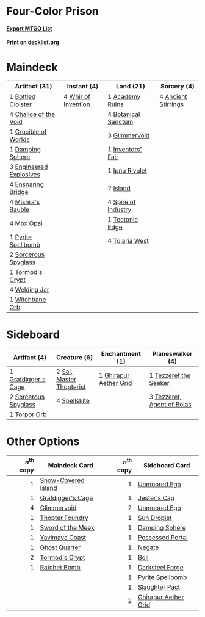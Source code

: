 # Four-Color Prison

#### [Export MTGO List](../collection/Four-Color%20Prison/Four-Color%20Prison.txt)
#### [Print on decklist.org](http://decklist.org/?deckmain=1%09Academy%20Ruins%0A4%09Ancient%20Stirrings%0A4%09Botanical%20Sanctum%0A1%09Bottled%20Cloister%0A4%09Chalice%20of%20the%20Void%0A1%09Crucible%20of%20Worlds%0A1%09Damping%20Sphere%0A3%09Engineered%20Explosives%0A4%09Ensnaring%20Bridge%0A3%09Glimmervoid%0A1%09Inventors'%20Fair%0A1%09Ipnu%20Rivulet%0A2%09Island%0A4%09Mishra's%20Bauble%0A4%09Mox%20Opal%0A1%09Pyrite%20Spellbomb%0A2%09Sorcerous%20Spyglass%0A4%09Spire%20of%20Industry%0A1%09Tectonic%20Edge%0A4%09Tolaria%20West%0A1%09Tormod's%20Crypt%0A4%09Welding%20Jar%0A4%09Whir%20of%20Invention%0A1%09Witchbane%20Orb&deckside=1%09Ghirapur%20Aether%20Grid%0A1%09Grafdigger's%20Cage%0A2%09Sai,%20Master%20Thopterist%0A2%09Sorcerous%20Spyglass%0A4%09Spellskite%0A1%09Tezzeret%20the%20Seeker%0A3%09Tezzeret,%20Agent%20of%20Bolas%0A1%09Torpor%20Orb)
# Maindeck

|                                          Artifact (31)                                          |                                         Instant (4)                                          |                                          Land (21)                                           |                                         Sorcery (4)                                          |
|-------------------------------------------------------------------------------------------------|----------------------------------------------------------------------------------------------|----------------------------------------------------------------------------------------------|----------------------------------------------------------------------------------------------|
|1 [Bottled Cloister](http://gatherer.wizards.com/Pages/Card/Details.aspx?multiverseid=89018)     |4 [Whir of Invention](http://gatherer.wizards.com/Pages/Card/Details.aspx?multiverseid=423716)|1 [Academy Ruins](http://gatherer.wizards.com/Pages/Card/Details.aspx?multiverseid=370424)    |4 [Ancient Stirrings](http://gatherer.wizards.com/Pages/Card/Details.aspx?multiverseid=442148)|
|4 [Chalice of the Void](http://gatherer.wizards.com/Pages/Card/Details.aspx?multiverseid=442211) |                                                                                              |4 [Botanical Sanctum](http://gatherer.wizards.com/Pages/Card/Details.aspx?multiverseid=417817)|                                                                                              |
|1 [Crucible of Worlds](http://gatherer.wizards.com/Pages/Card/Details.aspx?multiverseid=129480)  |                                                                                              |3 [Glimmervoid](http://gatherer.wizards.com/Pages/Card/Details.aspx?multiverseid=370425)      |                                                                                              |
|1 [Damping Sphere](http://gatherer.wizards.com/Pages/Card/Details.aspx?multiverseid=443101)      |                                                                                              |1 [Inventors' Fair](http://gatherer.wizards.com/Pages/Card/Details.aspx?multiverseid=417820)  |                                                                                              |
|3 [Engineered Explosives](http://gatherer.wizards.com/Pages/Card/Details.aspx?multiverseid=50139)|                                                                                              |1 [Ipnu Rivulet](http://gatherer.wizards.com/Pages/Card/Details.aspx?multiverseid=430869)     |                                                                                              |
|4 [Ensnaring Bridge](http://gatherer.wizards.com/Pages/Card/Details.aspx?multiverseid=15866)     |                                                                                              |2 [Island](http://gatherer.wizards.com/Pages/Card/Details.aspx?multiverseid=439857)           |                                                                                              |
|4 [Mishra's Bauble](http://gatherer.wizards.com/Pages/Card/Details.aspx?multiverseid=122122)     |                                                                                              |4 [Spire of Industry](http://gatherer.wizards.com/Pages/Card/Details.aspx?multiverseid=423851)|                                                                                              |
|4 [Mox Opal](http://gatherer.wizards.com/Pages/Card/Details.aspx?multiverseid=397719)            |                                                                                              |1 [Tectonic Edge](http://gatherer.wizards.com/Pages/Card/Details.aspx?multiverseid=389711)    |                                                                                              |
|1 [Pyrite Spellbomb](http://gatherer.wizards.com/Pages/Card/Details.aspx?multiverseid=442796)    |                                                                                              |4 [Tolaria West](http://gatherer.wizards.com/Pages/Card/Details.aspx?multiverseid=136047)     |                                                                                              |
|2 [Sorcerous Spyglass](http://gatherer.wizards.com/Pages/Card/Details.aspx?multiverseid=435407)  |                                                                                              |                                                                                              |                                                                                              |
|1 [Tormod's Crypt](http://gatherer.wizards.com/Pages/Card/Details.aspx?multiverseid=389723)      |                                                                                              |                                                                                              |                                                                                              |
|4 [Welding Jar](http://gatherer.wizards.com/Pages/Card/Details.aspx?multiverseid=48328)          |                                                                                              |                                                                                              |                                                                                              |
|1 [Witchbane Orb](http://gatherer.wizards.com/Pages/Card/Details.aspx?multiverseid=233240)       |                                                                                              |                                                                                              |                                                                                              |


# Sideboard

|                                         Artifact (4)                                          |                                           Creature (6)                                            |                                         Enchantment (1)                                         |                                          Planeswalker (4)                                           |
|-----------------------------------------------------------------------------------------------|---------------------------------------------------------------------------------------------------|-------------------------------------------------------------------------------------------------|-----------------------------------------------------------------------------------------------------|
|1 [Grafdigger's Cage](http://gatherer.wizards.com/Pages/Card/Details.aspx?multiverseid=278452) |2 [Sai, Master Thopterist](http://gatherer.wizards.com/Pages/Card/Details.aspx?multiverseid=447205)|1 [Ghirapur Aether Grid](http://gatherer.wizards.com/Pages/Card/Details.aspx?multiverseid=398517)|1 [Tezzeret the Seeker](http://gatherer.wizards.com/Pages/Card/Details.aspx?multiverseid=174912)     |
|2 [Sorcerous Spyglass](http://gatherer.wizards.com/Pages/Card/Details.aspx?multiverseid=435407)|4 [Spellskite](http://gatherer.wizards.com/Pages/Card/Details.aspx?multiverseid=397743)            |                                                                                                 |3 [Tezzeret, Agent of Bolas](http://gatherer.wizards.com/Pages/Card/Details.aspx?multiverseid=214065)|
|1 [Torpor Orb](http://gatherer.wizards.com/Pages/Card/Details.aspx?multiverseid=233069)        |                                                                                                   |                                                                                                 |                                                                                                     |


# Other Options

|*n*<sup>th</sup> copy|                                        Maindeck Card                                         |*n*<sup>th</sup> copy|                                        Sideboard Card                                         |
|--------------------:|----------------------------------------------------------------------------------------------|--------------------:|-----------------------------------------------------------------------------------------------|
|                    1|[Snow-Covered Island](http://gatherer.wizards.com/Pages/Card/Details.aspx?multiverseid=121130)|                    1|[Unmoored Ego](http://gatherer.wizards.com/Pages/Card/Details.aspx?multiverseid=452962)        |
|                    1|[Grafdigger's Cage](http://gatherer.wizards.com/Pages/Card/Details.aspx?multiverseid=278452)  |                    1|[Jester's Cap](http://gatherer.wizards.com/Pages/Card/Details.aspx?multiverseid=3797)          |
|                    4|[Glimmervoid](http://gatherer.wizards.com/Pages/Card/Details.aspx?multiverseid=370425)        |                    2|[Unmoored Ego](http://gatherer.wizards.com/Pages/Card/Details.aspx?multiverseid=452962)        |
|                    1|[Thopter Foundry](http://gatherer.wizards.com/Pages/Card/Details.aspx?multiverseid=183017)    |                    1|[Sun Droplet](http://gatherer.wizards.com/Pages/Card/Details.aspx?multiverseid=220530)         |
|                    1|[Sword of the Meek](http://gatherer.wizards.com/Pages/Card/Details.aspx?multiverseid=126215)  |                    1|[Damping Sphere](http://gatherer.wizards.com/Pages/Card/Details.aspx?multiverseid=443101)      |
|                    1|[Yavimaya Coast](http://gatherer.wizards.com/Pages/Card/Details.aspx?multiverseid=129810)     |                    1|[Possessed Portal](http://gatherer.wizards.com/Pages/Card/Details.aspx?multiverseid=50119)     |
|                    1|[Ghost Quarter](http://gatherer.wizards.com/Pages/Card/Details.aspx?multiverseid=389534)      |                    1|[Negate](http://gatherer.wizards.com/Pages/Card/Details.aspx?multiverseid=423707)              |
|                    2|[Tormod's Crypt](http://gatherer.wizards.com/Pages/Card/Details.aspx?multiverseid=389723)     |                    1|[Boil](http://gatherer.wizards.com/Pages/Card/Details.aspx?multiverseid=14630)                 |
|                    1|[Ratchet Bomb](http://gatherer.wizards.com/Pages/Card/Details.aspx?multiverseid=370623)       |                    1|[Darksteel Forge](http://gatherer.wizards.com/Pages/Card/Details.aspx?multiverseid=48072)      |
|                     |                                                                                              |                    1|[Pyrite Spellbomb](http://gatherer.wizards.com/Pages/Card/Details.aspx?multiverseid=442796)    |
|                     |                                                                                              |                    1|[Slaughter Pact](http://gatherer.wizards.com/Pages/Card/Details.aspx?multiverseid=130704)      |
|                     |                                                                                              |                    2|[Ghirapur Aether Grid](http://gatherer.wizards.com/Pages/Card/Details.aspx?multiverseid=398517)|

